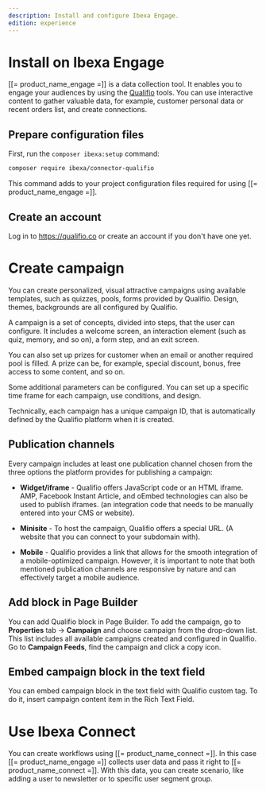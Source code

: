 ```yaml
---
description: Install and configure Ibexa Engage.
edition: experience
---
```


# Install on Ibexa Engage

[[= product_name_engage =]] is a data collection tool. It enables you to engage your audiences by using the [Qualifio](https://qualifio.com/) tools.
You can use interactive content to gather valuable data, for example, customer personal data or recent orders list, and create connections.

## Prepare configuration files

First, run the `composer ibexa:setup` command:

``` bash
composer require ibexa/connector-qualifio
```

This command adds to your project configuration files required for using [[= product_name_engage =]].

## Create an account

Log in to https://qualifio.co or create an account if you don't have one yet.

# Create campaign

You can create personalized, visual attractive campaigns using available templates, such as quizzes, pools, forms provided by Qualifio.
Design, themes, backgrounds are all configured by Qualifio.

A campaign is a set of concepts, divided into steps, that the user can configure.
It includes a welcome screen, an interaction element (such as quiz, memory, and so on), a form step, and an exit screen.

You can also set up prizes for customer when an email or another required pool is filled.
A prize can be, for example, special discount, bonus, free access to some content, and so on.

Some additional parameters can be configured. You can set up a specific time frame for each campaign, use conditions, and design.

Technically, each campaign has a unique campaign ID, that is automatically defined by the Qualifio platform when it is created.

## Publication channels

Every campaign includes at least one publication channel chosen from the three options the platform provides for publishing a campaign:

- **Widget/iframe** - Qualifio offers JavaScript code or an HTML iframe. AMP, Facebook Instant Article, and oEmbed technologies can also be used to publish iframes. (an integration code that needs to be manually entered into your CMS or website).

- **Minisite** - To host the campaign, Qualifio offers a special URL. (A website that you can connect to your subdomain with).

- **Mobile** - Qualifio provides a link that allows for the smooth integration of a mobile-optimized campaign. However, it is important to note that both mentioned publication channels are responsive by nature and can effectively target a mobile audience.

## Add block in Page Builder

You can add Qualifio block in Page Builder.
To add the campaign,  go to **Properties** tab -> **Campaign** and choose campaign from the drop-down list. This list includes all available campaigns created and configured in Qualifio.
Go to **Campaign Feeds**, find the campaign and click a copy icon.

## Embed campaign block in the text field

You can embed campaign block in the text field with Qualifio custom tag.
To do it, insert campaign content item in the Rich Text Field.

# Use Ibexa Connect

You can create workflows using [[= product_name_connect =]].
In this case [[= product_name_engage =]] collects user data and pass it right to [[= product_name_connect =]].
With this data, you can create scenario, like adding a user to newsletter or to specific user segment group.
